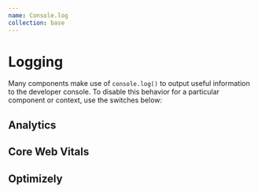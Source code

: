 ```yaml
---
name: Console.log
collection: base
---
```


# Logging

Many components make use of `console.log()` to output useful information to the developer console. To disable this behavior for a particular component or context, use the switches below:


## Analytics

<span class="js-console-log-settings console-toggle" data-role="analytics">
  <em class="console-toggle__toggle" data-on="on" data-off="off"></em>
</span>


## Core Web Vitals

<span class="js-console-log-settings console-toggle" data-role="core-web-vitals">
  <em class="console-toggle__toggle" data-on="on" data-off="off"></em>
</span>


## Optimizely

<span class="js-console-log-settings console-toggle" data-role="optimizely">
  <em class="console-toggle__toggle" data-on="on" data-off="off"></em>
</span>
